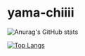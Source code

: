 # yama-chiiii

![Anurag's GitHub stats](https://github-readme-stats.vercel.app/api?username=yama-chiiii&show_icons=true&theme=bear)

[![Top Langs](https://github-readme-stats.vercel.app/api/top-langs/?username=yama-chiiii&theme=bear&layout=compact)](https://github.com/anuraghazra/github-readme-stats)

